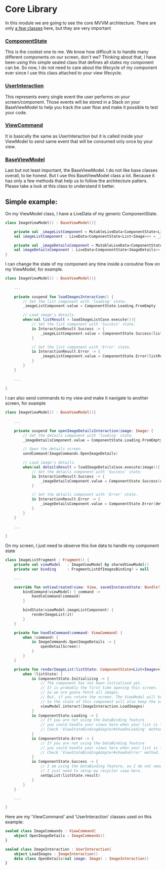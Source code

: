 # Core Library

In this module we are going to see the core MVVM architecture. There are only [a few classes](https://github.com/MayconCardoso/Mvvm-Architecture-Toolkit/tree/master/library/core/src/main/java/com/mctech/architecture/mvvm/core) here, but they are very important

### [ComponentState](https://github.com/MayconCardoso/Mvvm-Architecture-Toolkit/blob/master/library/core/src/main/java/com/mctech/architecture/mvvm/core/ComponentState.kt)

This is the coolest one to me. We know how difficult is to handle many different components on our screen, don't we? Thinking about that, I have been using this simple sealed class that defines all states my component can be. 
So now, I do not need to care about the lifecycle of my component ever since I use this class attached to your view lifecycle. 

### [UserInteraction](https://github.com/MayconCardoso/Mvvm-Architecture-Toolkit/blob/master/library/core/src/main/java/com/mctech/architecture/mvvm/core/UserInteraction.kt)

This represents every single event the user performs on your screen/component. Those events will be stored in a Stack on your BaseViewModel to help you track the user flow and make it possible to test your code.

### [ViewCommand](https://github.com/MayconCardoso/Mvvm-Architecture-Toolkit/blob/master/library/core/src/main/java/com/mctech/architecture/mvvm/core/ViewCommand.kt)

It is basically the same as UserInteraction but it is called inside your ViewModel to send same event that will be consumed only once by your view. 

### [BaseViewModel](https://github.com/MayconCardoso/Mvvm-Architecture-Toolkit/blob/master/library/core/src/main/java/com/mctech/architecture/mvvm/core/BaseViewModel.kt)

Last but not least important, the BaseViewModel. I do not like base classes overall, to be honest. But I use this BaseViewModel class a lot. Because it has only a few methods that help us to follow the architecture patters. Please take a look at this class to understand it better.

## Simple example:

On my ViewModel class, I have a LiveData of my generic ComponentState.
```kotlin
class ImageViewModel() : BaseViewModel(){

    private val _imageListComponent = MutableLiveData<ComponentState<List<Image>>>(ComponentState.Initializing)
    val imageListComponent : LiveData<ComponentState<List<Image>>> = _imageListComponent

    private val _imageDetailsComponent = MutableLiveData<ComponentState<ImageDetails>>()
    val imageDetailsComponent : LiveData<ComponentState<ImageDetails>> = _imageDetailsComponent
}
```

I can change the state of my component any time inside a coroutine flow on my ViewModel, for example.
```kotlin
class ImageViewModel() : BaseViewModel(){
    
    ...
    
    private suspend fun loadImagesInteraction() {
        // Set the list component with 'loading' state.
        _imageListComponent.value = ComponentState.Loading.FromEmpty

        // Load image's details.
        when(val listResult = loadImageListCase.execute()){
            // Set the list component with 'Success' state.
            is InteractionResult.Success -> {
                _imageListComponent.value = ComponentState.Success(listResult.result)
            }

            // Set the list component with 'Error' state.
            is InteractionResult.Error -> {
                _imageListComponent.value = ComponentState.Error(listResult.error)
            }
        }
    }
    
    ...
    
}
```

I can also send commands to my view and make it navigate to another screen, for example
```kotlin
class ImageViewModel() : BaseViewModel(){
    
    ...
    
    private suspend fun openImageDetailsInteraction(image: Image) {
        // Set the details component with 'loading' state.
        _imageDetailsComponent.value = ComponentState.Loading.FromEmpty

        // Open the details screen.
        sendCommand(ImageCommands.OpenImageDetails)

        // Load image's details.
        when(val detailsResult = loadImageDetailsCase.execute(image)){
            // Set the details component with 'Success' state.
            is InteractionResult.Success -> {
                _imageDetailsComponent.value = ComponentState.Success(detailsResult.result)
            }

            // Set the details component with 'Error' state.
            is InteractionResult.Error -> {
                _imageDetailsComponent.value = ComponentState.Error(detailsResult.error)
            }
        }
    }
    
    ...
    
}
```

On my screen, I just need to observe this live data to handle my component state

```kotlin
class ImageListFragment : Fragment() {
    private val viewModel   : ImageViewModel by sharedViewModel()
    private var binding     : FragmentListOfImagesBinding? = null

    ...

    override fun onViewCreated(view: View, savedInstanceState: Bundle?) {
        bindCommand(viewModel) { command ->
            handleCommand(command)
        }

        bindState(viewModel.imageListComponent) {
            renderImageList(it)
        }
    }

    private fun handleCommand(command: ViewCommand) {
        when (command) {
            is ImageCommands.OpenImageDetails -> {
                openDetailScreen()
            }
        }
    }

    private fun renderImageList(listState: ComponentState<List<Image>>) {
        when (listState) {
            is ComponentState.Initializing -> {
                // The component has not been initialized yet.
                // It is probably the first time opening this screen.
                // So we are gonna fetch all images.
                // But, if you rotate the screen. The ViewModel will keep the same.
                // So the state of this component will also keep the same and will not init again.
                viewModel.interact(ImageInteraction.LoadImages)
            }
            is ComponentState.Loading -> {
                // If you are not using the DataBinding feature
                // you could handle your views here when your list is loading.
                // Check 'ViewStateBindingAdapter#showOnLoading' method.
            }
            is ComponentState.Error -> {
                // If you are not using the DataBinding feature
                // you could handle your views here when your list is loading.
                // Check 'ViewStateBindingAdapter#showOnError' method.
            }
            is ComponentState.Success -> {
                // I am using the DataBinding feature, so I do not need to 'show' the list visibility
                // I just need to setup my recycler view here.
                setUpList(listState.result)
            }
        }
    }

    ...

}
```

Here are my 'ViewCommand' and 'UserInteraction' classes used on this example:

```kotlin
sealed class ImageCommands : ViewCommand{
    object OpenImageDetails : ImageCommands()
}

sealed class ImageInteraction : UserInteraction{
    object LoadImages : ImageInteraction()
    data class OpenDetails(val image: Image) : ImageInteraction()
}
```
